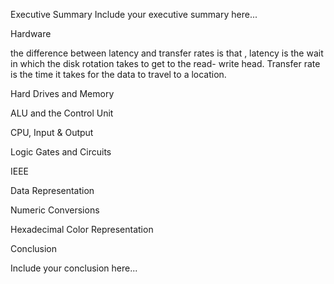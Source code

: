 Executive Summary
Include your executive summary here...


Hardware

the difference between latency and transfer rates is that , latency is the wait in which the disk rotation takes to get to the read- write head. Transfer rate is the time it takes for the data to travel to a location.

Hard Drives and Memory

ALU and the Control Unit

CPU, Input & Output

Logic Gates and Circuits


IEEE


Data Representation

Numeric Conversions

Hexadecimal Color Representation


Conclusion

Include your conclusion here...
